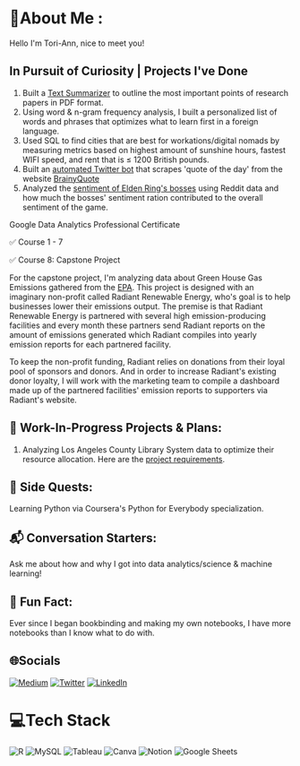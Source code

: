 # 💫About Me :
Hello I'm Tori-Ann, nice to meet you! 

## In Pursuit of Curiosity | Projects I've Done
1. Built a [Text Summarizer](https://github.com/JoyCuratoR/PDF-Document-Summarizer) to outline the most important points of research papers in PDF format.
2. Using word & n-gram frequency analysis, I built a personalized list of words and phrases that optimizes what to learn first in a foreign language. 
3. Used SQL to find cities that are best for workations/digital nomads by measuring metrics based on highest amount of sunshine hours, fastest WIFI speed, and rent that is ≤ 1200 British pounds. 
4. Built an [automated Twitter bot](https://github.com/JoyCuratoR/brainyquotebot) that scrapes 'quote of the day' from the website [BrainyQuote](https://www.brainyquote.com)
5. Analyzed the [sentiment of Elden Ring's bosses](https://github.com/JoyCuratoR/Elden-Ring-Sentiment-Analysis-Guide) using Reddit data and how much the bosses' sentiment ration contributed to the overall sentiment of the game.

 Google Data Analytics Professional Certificate

  ✅ Course 1 - 7
  
  ✅ Course 8: Capstone Project
  
For the capstone project, I'm analyzing data about Green House Gas Emissions gathered from the [EPA](https://www.epa.gov). This project is designed with an imaginary non-profit called Radiant Renewable Energy, who's goal is to help businesses lower their emissions output. The premise is that Radiant Renewable Energy is partnered with several high emission-producing facilities and every month these partners send Radiant reports on the amount of emissions generated which Radiant compiles into yearly emission reports for each partnered facility. 

To keep the non-profit funding, Radiant relies on donations from their loyal pool of sponsors and donors. And in order to increase Radiant's existing donor loyalty, I will work with the marketing team to compile a dashboard made up of the partnered facilities' emission reports to supporters via Radiant's website.

## 🚧 Work-In-Progress Projects & Plans: 

1. Analyzing Los Angeles County Library System data to optimize their resource allocation. Here are the [project requirements](https://tori-ann.notion.site/Project-Requirements-c49fb8ca741544eb9a2cb0bb587fbcb0).


## 🧭 Side Quests: 

Learning Python via Coursera's Python for Everybody specialization.

## 📬 Conversation Starters: 

Ask me about how and why I got into data analytics/science & machine learning!

## 💬 Fun Fact: 
Ever since I began bookbinding and making my own notebooks, I have more notebooks than I know what to do with.


## 🌐Socials
[![Medium](https://img.shields.io/badge/Medium-12100E?logo=medium&logoColor=white)](https://medium.com/@@toricheung) [![Twitter](https://img.shields.io/badge/Twitter-%231DA1F2.svg?logo=Twitter&logoColor=white)](https://twitter.com/@joycuratoR) 
[![LinkedIn](https://img.shields.io/badge/LinkedIn-%230077B5.svg?logo=linkedin&logoColor=white)](https://linkedin.com/in/www.linkedin.com/in/tori-ann-cheung)

# 💻Tech Stack
![R](https://img.shields.io/badge/r-%23276DC3.svg?style=for-the-badge&logo=r&logoColor=white) ![MySQL](https://img.shields.io/badge/mysql-%2300f.svg?style=for-the-badge&logo=mysql&logoColor=white) ![Tableau](https://img.shields.io/badge/Tableau-E97627?style=for-the-badge&logo=Tableau&logoColor=white) ![Canva](https://img.shields.io/badge/Canva-%2300C4CC.svg?style=for-the-badge&logo=Canva&logoColor=white) ![Notion](https://img.shields.io/badge/Notion-%23000000.svg?style=for-the-badge&logo=notion&logoColor=white)  ![Google Sheets](https://img.shields.io/badge/Google%20Sheets-34A853?style=for-the-badge&logo=google-sheets&logoColor=white) 

